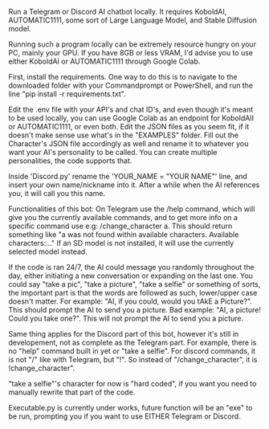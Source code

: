 Run a Telegram or Discord AI chatbot locally. It requires KoboldAI, AUTOMATIC1111, some sort of Large Language Model, and Stable Diffusion model.

Running such a program locally can be extremely resource hungry on your PC, mainly your GPU. If you have 8GB or less VRAM, I'd advise you to use either KoboldAI or AUTOMATIC1111 through Google Colab.

First, install the requirements. One way to do this is to navigate to the downloaded folder with your Commandprompt or PowerShell, and run the line "pip install -r requirements.txt".

Edit the .env file with your API's and chat ID's, and even though it's meant to be used locally, you can use Google Colab as an endpoint for KoboldAII or AUTOMATIC1111, or even both.
Edit the JSON files as you seem fit, if it doesn't make sense use what's in the "EXAMPLES" folder.
Fill out the Character's JSON file accordingly as well and rename it to whatever you want your AI's personality to be called. You can create multiple personalities, the code supports that.

Inside 'Discord.py' rename the 'YOUR_NAME = "YOUR NAME"' line, and insert your own name/nickname into it. After a while when the AI references you, it will call you this name.

Functionalities of this bot:
On Telegram use the /help command, which will give you the currently available commands, and to get more info on a specific command use e.g: /change_character a. This should return something like "a was not found within available characters. Available characters:..."
If an SD model is not installed, it will use the currently selected model instead.

If the code is ran 24/7, the AI could message you randomly throughout the day, either initiating a new conversation or expanding on the last one.
You could say "take a pic", "take a picture", "take a selfie" or something of sorts, the important part is that the words are followed as such, lower/upper case doesn't matter. For example: "AI, if you could, would you tAkE a Picture?". This should prompt the AI to send you a picture.
Bad example: "AI, a picture! Could you take one?". This will not prompt the AI to send you a picture.

Same thing applies for the Discord part of this bot, however it's still in developement, not as complete as the Telegram part. For example, there is no "help" command built in yet or "take a selfie".
For discord commands, it is not "/" like with Telegram, but "!". So instead of "/change_character", it is !change_character".

"take a selfie"'s character for now is "hard coded", if you want you need to manually rewrite that part of the code.

Executable.py is currently under works, future function will be an "exe" to be run, prompting you if you want to use EITHER Telegram or Discord.

